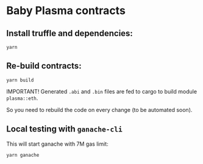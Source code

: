 # Baby Plasma contracts

## Install truffle and dependencies:

```
yarn
```

## Re-build contracts:

```
yarn build
```

IMPORTANT! Generated `.abi` and `.bin` files are fed to cargo to build module `plasma::eth`. 

So you need to rebuild the code on every change (to be automated soon).

## Local testing with `ganache-cli`

This will start ganache with 7M gas limit:

```
yarn ganache
```

